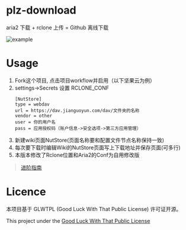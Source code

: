 # plz-download
aria2 下载 + rclone 上传 = Github 离线下载

![example](https://raw.githubusercontent.com/ame-yu/plz-download/main/docs/example.gif)
# Usage
1. Fork这个项目, 点击项目workflow并启用（以下坚果云为例）
2. settings->Secrets 设置 RCLONE_CONF
    ```
    [NutStore]
    type = webdav
    url = https://dav.jianguoyun.com/dav/文件夹的名称
    vendor = other
    user = 你的用户名
    pass = 应用授权码（账户信息->安全选项->第三方应用管理）
    ```
3. 新建wiki页面NutStore(页面名称要和配置文件节点名称保持一致)
4. 每次要下载时编辑Wiki的NutStore页面写上下载地址并保存页面(可多行)
5. 本版本修改了Rclone位置和Aria2的Conf为自用修改版

>[进阶指南](https://github.com/ame-yu/plz-download/tree/main/docs)

# Licence
本项目基于 GLWTPL (Good Luck With That Public License) 许可证开源。

This project under the [Good Luck With That Public License](https://github.com/me-shaon/GLWTPL)




